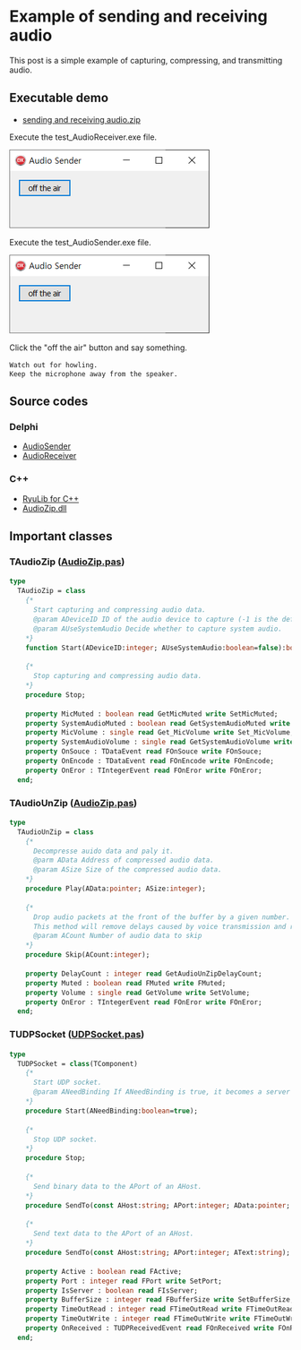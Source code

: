 # Example of sending and receiving audio

This post is a simple example of capturing, compressing, and transmitting audio.

## Executable demo

* [sending and receiving audio.zip](./sending%20and%20receiving%20audio.zip)

Execute the test_AudioReceiver.exe file.

![](./pic-1.png)

Execute the test_AudioSender.exe file.

![](./pic-1.png)

Click the "off the air" button and say something.

``` none
Watch out for howling.
Keep the microphone away from the speaker.
```

## Source codes

### Delphi
* [AudioSender](https://github.com/ryujt/ryulib-delphi/tree/master/Examples/Audio/AudioSender)
* [AudioReceiver](https://github.com/ryujt/ryulib-delphi/tree/master/Examples/Audio/AudioReceiver)

### C++
* [RyuLib for C++](https://github.com/ryujt/ryulib-cpp)
* [AudioZip.dll](https://github.com/ryujt/ryulib-cpp/tree/master/dll/AudioZip)

## Important classes

### TAudioZip ([AudioZip.pas](https://github.com/ryujt/ryulib-delphi/blob/master/Src/AudioZip.pas))

``` pas
type
  TAudioZip = class
    {*
      Start capturing and compressing audio data.
      @param ADeviceID ID of the audio device to capture (-1 is the default device)
      @param AUseSystemAudio Decide whether to capture system audio.
    *}
    function Start(ADeviceID:integer; AUseSystemAudio:boolean=false):boolean;

    {*
      Stop capturing and compressing audio data.
    *}
    procedure Stop;

    property MicMuted : boolean read GetMicMuted write SetMicMuted;
    property SystemAudioMuted : boolean read GetSystemAudioMuted write SetSystemAudioMuted;
    property MicVolume : single read Get_MicVolume write Set_MicVolume;
    property SystemAudioVolume : single read GetSystemAudioVolume write SetSystemAudioVolume;
    property OnSouce : TDataEvent read FOnSouce write FOnSouce;
    property OnEncode : TDataEvent read FOnEncode write FOnEncode;
    property OnEror : TIntegerEvent read FOnEror write FOnEror;
  end;
```

### TAudioUnZip ([AudioZip.pas](https://github.com/ryujt/ryulib-delphi/blob/master/Src/AudioZip.pas))

``` pas
type
  TAudioUnZip = class
    {*
      Decompresse auido data and paly it.
      @parm AData Address of compressed audio data.
      @param ASize Size of the compressed audio data.
    *}
    procedure Play(AData:pointer; ASize:integer);

    {*
      Drop audio packets at the front of the buffer by a given number.
      This method will remove delays caused by voice transmission and reception.
      @param ACount Number of audio data to skip
    *}
    procedure Skip(ACount:integer);

    property DelayCount : integer read GetAudioUnZipDelayCount;
    property Muted : boolean read FMuted write FMuted;
    property Volume : single read GetVolume write SetVolume;
    property OnEror : TIntegerEvent read FOnEror write FOnEror;
  end;
```

### TUDPSocket ([UDPSocket.pas](https://github.com/ryujt/ryulib-delphi/blob/master/Src/UDPSocket.pas))

``` pas
type
  TUDPSocket = class(TComponent)
    {*
      Start UDP socket.
      @param ANeedBinding If ANeedBinding is true, it becomes a server socket.
    *}
    procedure Start(ANeedBinding:boolean=true);

    {*
      Stop UDP socket.
    *}
    procedure Stop;

    {*
      Send binary data to the APort of an AHost.
    *}
    procedure SendTo(const AHost:string; APort:integer; AData:pointer; ASize:integer); overload;

    {*
      Send text data to the APort of an AHost.
    *}
    procedure SendTo(const AHost:string; APort:integer; AText:string); overload;

    property Active : boolean read FActive;
    property Port : integer read FPort write SetPort;
    property IsServer : boolean read FIsServer;
    property BufferSize : integer read FBufferSize write SetBufferSize;
    property TimeOutRead : integer read FTimeOutRead write FTimeOutRead;
    property TimeOutWrite : integer read FTimeOutWrite write FTimeOutWrite;
    property OnReceived : TUDPReceivedEvent read FOnReceived write FOnReceived;
  end;
```